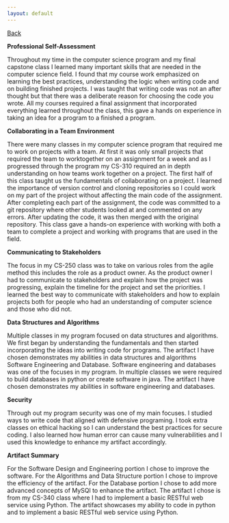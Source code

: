 ```yaml
---
layout: default
---
```


[Back](https://bsela75.github.io/)

**Professional Self-Assessment**

Throughout my time in the computer science program and my final capstone class I learned many important skills that are needed in the computer science field.
I found that my course work emphasized on learning the best practices, understanding the logic when writing code and on building finished projects. I was taught that writing code was not an
  after thought but that there was a deliberate reason for choosing the code you wrote. All my courses required a final assignment that incorporated everything learned 
  throughout the class, this gave a hands on experience in taking an idea for a program to a finished a program. 
  
**Collaborating in a Team Environment**

There were many classes in my computer science program that required me to work on projects with a team. At first it was only small projects that required the
 team to worktogether on an assignment for a week and as I progressed through the program my CS-310 required an in depth understanding on how teams work together on a project. The first 
  half of this class taught us the fundamentals of collaborating on a project. I learned the importance of version control and cloning repositories so I could work on my part of 
  the project without affecting the main code of the assignment. After completing each part of the assignment, the code was committed to a git repository where other students 
  looked at and commented on any errors. After updating the code, it was then merged with the original repository. This class gave a hands-on experience with working with both a 
  team to complete a project and working with programs that are used in the field.
  
**Communicating to Stakeholders**

The focus in my CS-250 class was to take on various roles from the agile method this includes the role as a product owner. As the product owner I had to communicate to 
 stakeholders and explain how the project was progressing, explain the timeline for the project and set the priorities. I learned the best way to communicate with stakeholders 
 and how to explain projects both for people who had an understanding of computer science and those who did not.  
  
**Data Structures and Algorithms**

Multiple classes in my program focused on data structures and algorithms. We first began by understanding the fundamentals and then started incorporating the ideas into writing code for programs. The artifact I have chosen demonstrates my abilities in data structures and algorithms Software Engineering and Database. Software engineering and databases was one of the focuses in my program. In multiple classes we were required to build databases in python or create software in java. The artifact I have chosen demonstrates my abilities in software engineering and databases.
  
**Security**

  Through out my program security was one of my main focuses. I studied ways to write code that aligned with defensive programing. I took extra classes on ethical hacking so I 
 can understand the best practices for secure coding. I also learned how human error can cause many vulnerabilities and I used this knowledge to enhance my artifact accordingly. 

**Artifact Summary**

For the Software Design and Engineering portion I chose to improve the software. For the Algorithms and Data Structure portion I chose to improve the efficiency of the artifact. For the Database portion I chose to add more advanced concepts of MySQl to enhance the artifact. The artifact I chose is from my CS-340 class where I had to implement a basic RESTful web service using Python. The artifact showcases my ability to code in python and to implement a basic RESTful web service using Python.
